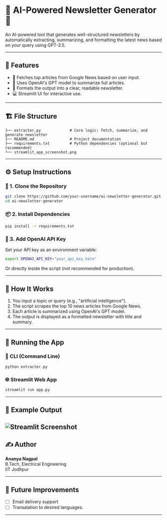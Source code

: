 
# 🧠 AI-Powered Newsletter Generator 📰

An AI-powered tool that generates well-structured newsletters by automatically extracting, summarizing, and formatting the latest news based on your query using GPT-3.5.

---

## 🌟 Features

- 🔎 Fetches top articles from Google News based on user input.
- 🤖 Uses OpenAI's GPT model to summarize full articles.
- 📰 Formats the output into a clear, readable newsletter.
- 💻 Streamlit UI for interactive use.

---


## 🏗️ File Structure

```
├── extracter.py             # Core logic: fetch, summarize, and generate newsletter
├── README.md                # Project documentation
├── requirements.txt         # Python dependencies (optional but recommended)
└── streamlit_app_screenshot.png
```

---

## ⚙️ Setup Instructions

### 🔧 1. Clone the Repository

```bash
git clone https://github.com/your-username/ai-newsletter-generator.git
cd ai-newsletter-generator
```

### 📦 2. Install Dependencies

```bash
pip install -r requirements.txt
```


### 🔑 3. Add OpenAI API Key

Set your API key as an environment variable:

```bash
export OPENAI_API_KEY="your_api_key_here"
```

Or directly inside the script (not recommended for production).

---

## 🧠 How It Works

1. You input a topic or query (e.g., "artificial intelligence").
2. The script scrapes the top 10 news articles from Google News.
3. Each article is summarized using OpenAI's GPT model.
4. The output is displayed as a formatted newsletter with title and summary.

---

## 🚀 Running the App

### 🐍 CLI (Command Line)

```bash
python extracter.py
```

### 🌐 Streamlit Web App

```bash
streamlit run app.py
```

---

## 📄 Example Output

![Streamlit Screenshot](images/streamlit_app_screenshot.png)
---

## ✍️ Author

**Ananya Nagpal**  
B.Tech, Electrical Engineering  
IIT Jodhpur

---

## 📌 Future Improvements

- [ ] Email delivery support
- [ ] Transalation to desired languages.

---
